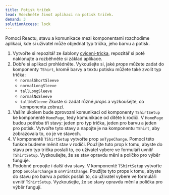 ```yaml
---
title: Potisk triček
lead: Vdechněte život aplikaci na potisk triček.
demand: 3
solutionAccess: lock
---
```


Pomocí Reactu, stavu a komunikace mezi komponentami rozchodíme aplikaci, kde si uživatel může objednat typ trička, jeho barvu a potisk.

1. Vytvořte si repozitář ze šablony [cviceni-tricka](https://github.com/Czechitas-podklady-WEB/cviceni-tricka), repozitář si poté naklonujte a rozběhněte si základ aplikace.
1. Dobře si aplikaci prohlédněte. Vykoušejte si, jaké _props_ můžete zadat do komponenty `TShirt`, kromě barvy a textu potisku můžete také zvolit typ trička:
   - `normalShortSleeve`
   - `normalLongSleeve`
   - `tallLongSleeve`
   - `normalNoSleeve`
   - `tallNoSleeve`
     Zkuste si zadat různé _props_ a vyzkoušejte, co komponenta zobrazí.
1. Vaším úkolem bude zprovozni komunikaci od komponenty `TShirtSetup` ke komponentě `HomePage`, tedy komunikace od dítěte k rodiči. V `HomePage` budou potřeba tři stavy: jeden pro typ trička, jeden pro barvu a jeden pro potisk. Vytvořte tyto stavy a napojte je na komponentu `TShirt`, aby zobrazovala to, co je ve stavech.
1. V komponentě `TShirtSetup` vytvořte prop `onTypeChange`. Pomocí této funkce budeme měnit stav v rodiči. Použijte tuto prop k tomu, abyste do stavu pro typ trička poslali to, co uživatel vybere ve formuláři uvnitř `TShirtSetup`. Vyzkoušejte, že se stav opravdu mění a políčko pro výběr funguje.
1. Podobně propojte i další dva stavy. V komponentě `TShirtSetup` vytvořte prop `onColorChange` a `onPrintChange`. Použijte tyto props k tomu, abyste do stavu pro barvu a potisk poslali to, co uživatel vybere ve formuláři uvnitř `TShirtSetup`. Vyzkoušejte, že se stavy opravdu mění a políčka pro výběr fungují.
